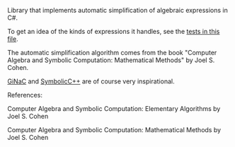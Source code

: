 Library that implements automatic simplification of algebraic expressions in C#.

To get an idea of the kinds of expressions it handles, see the [tests in this file](https://github.com/dharmatech/Symbolism/blob/master/Tests/Tests.cs).

The automatic simplification algorithm comes from the book "Computer Algebra and Symbolic Computation: Mathematical Methods" by Joel S. Cohen.

[GiNaC](http://www.ginac.de/) and [SymbolicC++](http://issc.uj.ac.za/symbolic/symbolic.html) are of course very inspirational.

References:

Computer Algebra and Symbolic Computation: Elementary Algorithms 
by Joel S. Cohen

Computer Algebra and Symbolic Computation: Mathematical Methods 
by Joel S. Cohen 
